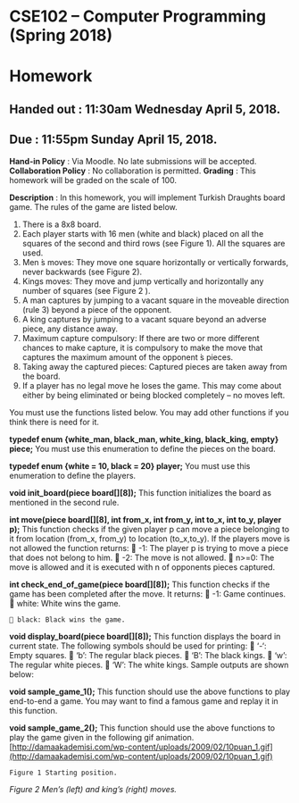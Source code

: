 # CSE102 – Computer Programming (Spring 2018)

# Homework #

## Handed out : 11:30am Wednesday April 5, 2018.

## Due : 11:55pm Sunday April 15, 2018.

**Hand-in Policy** : Via Moodle. No late submissions will be accepted.
**Collaboration Policy** : No collaboration is permitted.
**Grading** : This homework will be graded on the scale of 100.

**Description** : In this homework, you will implement Turkish Draughts board game. The rules of the game
are listed below.
1) There is a 8x8 board.
2) Each player starts with 16 men (white and black) placed on all the squares of the second and
third rows (see Figure 1). All the squares are used.
3) Men ́s moves: They move one square horizontally or vertically forwards, never backwards (see
Figure 2).
4) Kings moves: They move and jump vertically and horizontally any number of squares (see Figure
2 ).
5) A man captures by jumping to a vacant square in the moveable direction (rule 3) beyond a piece
of the opponent.
6) A king captures by jumping to a vacant square beyond an adverse piece, any distance away.
7) Maximum capture compulsory: If there are two or more different chances to make capture, it is
compulsory to make the move that captures the maximum amount of the opponent ́s pieces.
8) Taking away the captured pieces: Captured pieces are taken away from the board.
9) If a player has no legal move he loses the game. This may come about either by being eliminated
or being blocked completely – no moves left.

You must use the functions listed below. You may add other functions if you think there is need for it.

**typedef enum {white_man, black_man, white_king, black_king, empty} piece;**
You must use this enumeration to define the pieces on the board.

**typedef enum {white = 10, black = 20} player;**
You must use this enumeration to define the players.

**void init_board(piece board[][8]);**
This function initializes the board as mentioned in the second rule.

**int move(piece board[][8], int from_x, int from_y, int to_x, int to_y, player p);**
This function checks if the given player p can move a piece belonging to it from location (from_x,
from_y) to location (to_x,to_y). If the players move is not allowed the function returns:
 -1: The player p is trying to move a piece that does not belong to him.
 -2: The move is not allowed.
 n>=0: The move is allowed and it is executed with n of opponents pieces captured.

**int check_end_of_game(piece board[][8]);**
This function checks if the game has been completed after the move. It returns:
 -1: Game continues.
 white: White wins the game.


```
 black: Black wins the game.
```
**void display_board(piece board[][8]);**
This function displays the board in current state. The following symbols should be used for
printing:
 ‘-‘: Empty squares.
 ‘b’: The regular black pieces.
 ‘B’: The black kings.
 ‘w’: The regular white pieces.
 ‘W’: The white kings.
Sample outputs are shown below:

**void sample_game_1();**
This function should use the above functions to play end-to-end a game. You may want to find a
famous game and replay it in this function.

**void sample_game_2();**
This function should use the above functions to play the game given in the following gif
animation.
[http://damaakademisi.com/wp-content/uploads/2009/02/10puan_1.gif](http://damaakademisi.com/wp-content/uploads/2009/02/10puan_1.gif)


```
Figure 1 Starting position.
```
_Figure 2 Men’s (left) and king’s (right) moves._


